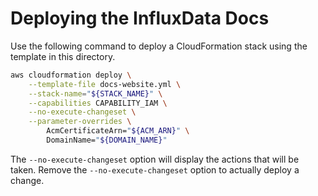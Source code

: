 # Deploying the InfluxData Docs

Use the following command to deploy a CloudFormation stack using the template in this directory.

```sh
aws cloudformation deploy \
    --template-file docs-website.yml \
    --stack-name="${STACK_NAME}" \
    --capabilities CAPABILITY_IAM \
    --no-execute-changeset \
    --parameter-overrides \
        AcmCertificateArn="${ACM_ARN}" \
        DomainName="${DOMAIN_NAME}"
```

The `--no-execute-changeset` option will display the actions that will be taken. Remove the `--no-execute-changeset` option to actually deploy a change.
